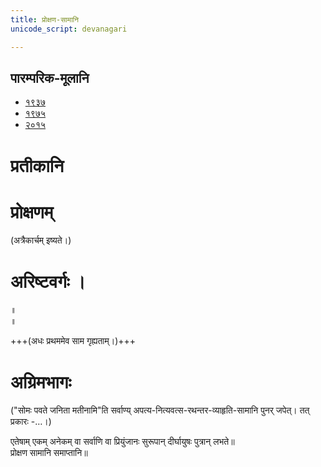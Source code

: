 ```yaml
---
title: प्रोक्षण-सामानि 
unicode_script: devanagari  

---
```


## पारम्परिक-मूलानि
- [१९३७](https://archive.org/stream/sAmaveda-jaiminIya-paravastu-paramparA-docs/sAmaveda-paravastu-1937#page/n48/mode/1up)
- [१९७५](https://archive.org/stream/sAmaveda-jaiminIya-paravastu-paramparA-docs/sAmaveda-paravastu-1975#page/n43/mode/2up)
- [२०१५](https://archive.org/stream/sAmaveda-jaiminIya-paravastu-paramparA-docs/proxaNa-sAmAni#page/n1/mode/2up)

# प्रतीकानि


<div class="js_include" url="../pratIka/prakRti-pratIka/"  newLevelForH1="2" includeTitle="true"> </div>

<div class="js_include" url="../pratIka/Uha-pratIka/"  newLevelForH1="2" includeTitle="true"> </div>

<div class="js_include" url="../pratIka/rahasya-pratIka/"  newLevelForH1="2" includeTitle="true"> </div>


# प्रोक्षणम्

<div class="js_include" url="../../../agniH/paravastu-saama/agniM-hotAram/"  newLevelForH1="2" includeTitle="true"> </div>

<div class="js_include" url="../../../somaH/paravastu-saama/tarat-sa-mandI/"  newLevelForH1="2" includeTitle="true"> </div> 

<div class="js_include" url="../../../indraH/paravastu-saama/eto-nvindram/"  newLevelForH1="2" includeTitle="true"> </div> 

<div class="js_include" url="../../../misc-devas/paravastu-saama/somaM-rAjAnam/"  newLevelForH1="2" includeTitle="true"> </div> 

<div class="js_include" url="../../../indraH/paravastu-saama/yata-indra/"  newLevelForH1="2" includeTitle="true"> </div> 

<div class="js_include" url="../../../worlds/paravastu-saama/brahma-jajJNAnam/"  newLevelForH1="2" includeTitle="true"> </div> 

<div class="js_include" url="../../../worlds/paravastu-saama/pavitran-te/"  newLevelForH1="2" includeTitle="true"> </div> 

<div class="js_include" url="../../../indraH/paravastu-saama/vAmadevyam-panchanidhanam/"  newLevelForH1="2" includeTitle="true"> </div> 

<div class="js_include" url="../../../indraH/paravastu-saama/yad-dyAva-vairUpam/"  newLevelForH1="2" includeTitle="true"> </div> 

<div class="js_include" url="../../../vAk/paravastu-saama/vAchovratam-vAk-shruNotu/"  newLevelForH1="2" includeTitle="true"> </div> 

<div class="js_include" url="../../../indraH/paravastu-saama/imA-nu-kam/"  newLevelForH1="2" includeTitle="true"> </div> 

<div class="js_include" url="../../../indraH/paravastu-saama/tvAm-iddhi/"  newLevelForH1="2" includeTitle="true"> </div> 

<div class="js_include" url="../../../indraH/paravastu-saama/Akrandaya/"  newLevelForH1="2" includeTitle="true"> </div> 

<div class="js_include" url="../../../indraH/paravastu-saama/vAmadevyam-kalmASha/"  newLevelForH1="2" includeTitle="true"> </div> 

<div class="js_include" url="../../../AdityaH/paravastu-saama/varuNa-pAsham/"  newLevelForH1="2" includeTitle="true"> </div> 

<div class="js_include" url="../../../agniH/paravastu-saama/agna-AyUMShi/"  newLevelForH1="2" includeTitle="true"> </div> 

<div class="js_include" url="../../../agniH/paravastu-saama/agnir-mUrdhA-bhrAjaH/"  newLevelForH1="2" includeTitle="true"> </div> 

<div class="js_include" url="../../../rudraH/paravastu-saama/niyutvAn-vAyo/"  newLevelForH1="2" includeTitle="true"> </div>

<div class="js_include" url="../../../worlds/paravastu-saama/atrAha-goH/"  newLevelForH1="2" includeTitle="true"> </div>

<div class="js_include" url="../../../indraH/paravastu-saama/indran-naro-rAjanam/"  newLevelForH1="2" includeTitle="true"> </div> 

<div class="js_include" url="../../../indraH/paravastu-saama/indran-naro-rauhiNikam/"  newLevelForH1="2" includeTitle="true"> </div> 

<div class="js_include" url="../../../indraH/paravastu-saama/brahmANa-indram/"  newLevelForH1="2" includeTitle="true"> </div> 

<div class="js_include" url="../../../indraH/paravastu-saama/sham-padam/"  newLevelForH1="2" includeTitle="true"> </div> 

<div class="js_include" url="../../../misc-devas/paravastu-saama/setUMs-tara/"  newLevelForH1="2" includeTitle="true"> </div> 

<div class="js_include" url="../../../somaH/paravastu-saama/pragAyatAbhyarchAma/"  newLevelForH1="2" includeTitle="true"> </div> 

<div class="js_include" url="../../../somaH/paravastu-saama/pavamAna/"  newLevelForH1="2" includeTitle="true"> </div> 

<div class="js_include" url="../../../somaH/paravastu-saama/pra-kAvyam/"  newLevelForH1="2" includeTitle="true"> </div> 

<div class="js_include" url="../../../viShNuH/paravastu-saama/sahasra-shIrShA/"  newLevelForH1="2" includeTitle="true"> </div>

<div class="js_include" url="../../../indraH/paravastu-saama/vAmadevyam-asmin/"  newLevelForH1="2" includeTitle="true"> </div> 

<div class="js_include" url="../../../worlds/paravastu-saama/manye-vAm-dyAvApRthivI/"  newLevelForH1="2" includeTitle="true"> </div> 

<div class="js_include" url="../../../indraH/paravastu-saama/vAmadevyam-vAk/"  newLevelForH1="2" includeTitle="true"> </div> 

<div class="js_include" url="../../../worlds/paravastu-saama/manye-vAm-dyAvApRthivI-pratiShThasi/"  newLevelForH1="2" includeTitle="true"> </div> 

<div class="js_include" url="../../../indraH/paravastu-saama/harI-ta-indra/"  newLevelForH1="2" includeTitle="true"> </div> 

<div class="js_include" url="../../../somaH/paravastu-saama/uchchA-te-apatyam/"  newLevelForH1="2" includeTitle="true"> </div> 

<div class="js_include" url="../../../somaH/paravastu-saama/sa-na-indrAya/"  newLevelForH1="2" includeTitle="true"> </div> 

<div class="js_include" url="../../../somaH/paravastu-saama/ayA-ruchA/"  newLevelForH1="2" includeTitle="true"> </div> 

(अत्रैकार्चम् इष्यते।)  
<div class="js_include" url="../../../indraH/paravastu-saama/rathantaram/"  newLevelForH1="2" includeTitle="true"> </div>  

<div class="js_include" url="../../../somaH/paravastu-saama/somaH-pavate/"  newLevelForH1="2" includeTitle="true"> </div> 

<div class="js_include" url="../../../somaH/paravastu-saama/sampA/"  newLevelForH1="2" includeTitle="true"> </div> 

<div class="js_include" url="../../../somaH/paravastu-saama/akrAnt-samudraH/"  newLevelForH1="2" includeTitle="true"> </div>  

<div class="js_include" url="../../../somaH/paravastu-saama/kanikranti/"  newLevelForH1="2" includeTitle="true"> </div>  

<div class="js_include" url="../../../somaH/paravastu-saama/pavasva-soma-madhumAn/"  newLevelForH1="2" includeTitle="true"> </div> 

# अरिष्टवर्गः ।
<div class="js_include" url="../../../agniH/paravastu-saama/abodhyagniH/"  newLevelForH1="2" includeTitle="true"> </div>  

<div class="js_include" url="../../../AdityaH/paravastu-saama/mahi-trINAm/"  newLevelForH1="2" includeTitle="true"> </div>
 
<div class="js_include" url="../../../indraH/paravastu-saama/tvAvataH/"  newLevelForH1="2" includeTitle="true"> </div> 
 
<div class="js_include" url="../../../indraH/paravastu-saama/indran-naro-grAma-geyam/"  newLevelForH1="2" includeTitle="true"> </div>

<div class="js_include" url="../../../misc-devas/paravastu-saama/tyamU-Shu/"  newLevelForH1="2" includeTitle="true"> </div> 

<div class="js_include" url="../../../indraH/paravastu-saama/trAtAram-indram/"  newLevelForH1="2" includeTitle="true"> </div>

 
<div class="js_include" url="../../../somaH/paravastu-saama/AdIShAdiyyam/"  newLevelForH1="2" includeTitle="true"> </div> ॥
 
<div class="js_include" url="../../../somaH/paravastu-saama/dIrgham/"  newLevelForH1="2" includeTitle="true"> </div> ॥

+++(अधः प्रथममेव साम गृह्यताम्।)+++
<div class="js_include" url="../../../indraH/paravastu-saama/vishvato-dAvan/"  newLevelForH1="2" includeTitle="true"> </div>  

<div class="js_include" url="../../../AdityaH/paravastu-saama/varuNa-pAsham/"  newLevelForH1="2" includeTitle="true"> </div> 

# अग्रिमभागः
<div class="js_include" url="../../../agniH/paravastu-saama/ni-tvAm-agne/"  newLevelForH1="2 " includeTitle="true"> </div> 

<div class="js_include" url="../../../agniH/paravastu-saama/pra-yo-rAye/"  newLevelForH1="2" includeTitle="true"> </div> 

<div class="js_include" url="../../../agniH/paravastu-saama/ayam-agniH/"  newLevelForH1="2" includeTitle="true"> </div> 

<div class="js_include" url="../../../agniH/paravastu-saama/jAtaH-pareNa/"  newLevelForH1="2" includeTitle="true"> </div> 

<div class="js_include" url="../../../rudraH/paravastu-saama/nahi-vash-charamam/"  newLevelForH1="2" includeTitle="true"> </div> 

("सोमः पवते जनिता मतीनामि"ति सर्वाण्य् अपत्य-नित्यवत्स-रथन्तर-व्याहृति-सामानि पुनर् जपेत्। तत् प्रकारः -…।)

<div class="js_include" url="../../../AdityaH/paravastu-saama/arUruchad-uShasaH/"  newLevelForH1="2" includeTitle="true"> </div> 

एतेषाम् एकम् अनेकम् वा सर्वाणि वा प्रियुंजानः सुरूपान् दीर्घायुषः पुत्रान् लभते॥  
प्रोक्षण सामानि समाप्तानि॥
